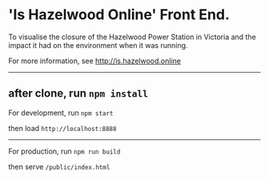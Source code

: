 # 'Is Hazelwood Online' Front End.

To visualise the closure of the Hazelwood Power Station in Victoria and the impact it had on the environment when it was running.

For more information, see http://is.hazelwood.online

---
after clone, run
`npm install`
---

For development, run
`npm start`

then load
`http://localhost:8888`

---

For production, run
`npm run build`

then serve
`/public/index.html`
